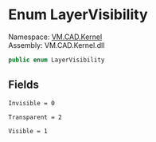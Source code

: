 # Enum LayerVisibility

Namespace: [VM.CAD.Kernel](VM.CAD.Kernel.md)  
Assembly: VM.CAD.Kernel.dll  

```csharp
public enum LayerVisibility
```

## Fields

`Invisible = 0` 

`Transparent = 2` 

`Visible = 1` 


